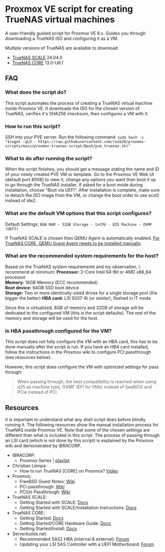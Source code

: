 # Proxmox VE script for creating TrueNAS virtual machines

A user-friendly guided script for Proxmox VE 8.x. Guides you through downloading a TrueNAS ISO and configuring it as a VM.

Multiple versions of TrueNAS are available to download:
  - [TrueNAS SCALE](https://www.truenas.com/download-truenas-scale/) 24.04.0
  - [TrueNAS CORE](https://www.truenas.com/download-truenas-core/) 13.0-U6.1

## FAQ

### What does the script do?
This script automates the process of creating a TrueNAS virtual machine inside Proxmox VE. It downloads the ISO for the chosen version of TrueNAS, verifies it's SHA256 checksum, then configures a VM with it.

### How to run this script?
SSH into your PVE server.
Run the following command: `sudo bash -c "$(wget -qLO - https://raw.githubusercontent.com/roib20/proxmox-scripts/main/proxmox-truenas-script/Bash/pve_truenas.sh)"`

### What to do after running the script?
When the script finishes, you should get a message stating the name and ID of your newly created PVE VM or template. Go to the Proxmox VE Web UI (default port 8006) to view it, change any options you want then boot it up to go through the TrueNAS installer. If asked for a boot mode during installation, choose "Boot via UEFI". After installation is complete, make sure to detach the ISO image from the VM, or change the boot order to use scsi0 instead of ide2.

### What are the default VM options that this script configures?
Default Settings: `8GB RAM - 32GB Storage - 1vCPU - Q35 Machine - OVMF (UEFI)`

If TrueNAS SCALE is chosen then QEMU Agent is automatically enabled. [For TrueNAS CORE, QEMU Guest Agent needs to be installed manually](https://www.truenas.com/community/resources/qemu-guest-agent.167/).

### What are the recommended system requirements for the host?
Based on the TrueNAS system requirements and my observation, I recommend at minimum:
**Processor:** 2-Core Intel 64-Bit or AMD x86_64 processor  
**Memory:** 16GB Memory (ECC recommended)  
**Boot device:** 64GB SSD boot device  
**Storage:** Two or more identically-sized drives for a single storage pool (the bigger the better) 
**HBA card:** LSI 9207-8i (or similar), flashed in IT mode  

Since this is virtualized, 8GB of memory and 32GB of storage will be dedicated to the configured VM (this is the script defaults). The rest of the memory and storage will be used for the host.

### Is HBA passthrough configured for the VM?
This script does not fully configure the VM with an HBA card, this has to be done manually after the script is run. If you have an HBA card installed, follow the instructions in the Proxmox wiki to configure PCI passthrough (see resources below).

However, this script does configure the VM with optimized settings for pass through:
>When passing through, the best compatibility is reached when using q35 as machine type, OVMF (EFI for VMs) instead of SeaBIOS and PCIe instead of PCI.

## Resources
It is important to understand what any shell script does before blindly running it. The following resources show the manual installation process for TrueNAS inside Proxmox VE. Note that some of the chosen settings are different than what is included in this script. The process of passing through an LSI card (which is not done by this script) is explained by the  Proxmox wiki and demonstrated by IBRACORP.

- IBRACORP:
	+ Proxmox Series | [playlist](https://www.youtube.com/watch?v=wPd6lpM01FY&list=PLOgmFrM3hTGeDNcvYVrnqx7qI_wCxT4w0)
- Christian Lempa:
	+ How to run TrueNAS [CORE] on Proxmox? [Video](https://youtu.be/M3pKprTdNqQ)
- Proxmox:
	+ FreeBSD Guest Notes: [Wiki](https://pve.proxmox.com/wiki/FreeBSD_Guest_Notes)
	+ PCI passthrough: [Wiki](https://pve.proxmox.com/wiki/Pci_passthrough)
	+ PCI(e) Passthrough: [Wiki](https://pve.proxmox.com/wiki/PCI(e)_Passthrough)
- TrueNAS SCALE:
	+ Getting Started with SCALE: [Docs](https://www.truenas.com/docs/scale/gettingstarted/)
	+ Getting Started with SCALE/Installation Instructions: [Docs](https://www.truenas.com/docs/scale/gettingstarted/install/)
- TrueNAS CORE:
 	+ Getting Started: [Docs](https://www.truenas.com/docs/core/gettingstarted/)
	+ Getting Started/CORE Hardware Guide: [Docs](https://www.truenas.com/docs/core/gettingstarted/corehardwareguide/)
	+ Getting Started/Install: [Docs](https://www.truenas.com/docs/core/gettingstarted/install/)
- Serverbuilds.net:
	+ Recommended SAS2 HBA (internal & external): [Forum](https://forums.serverbuilds.net/t/official-recommended-sas2-hba-internal-external/4581)
	+ Updating your LSI SAS Controller with a UEFI Motherboard: [Forum](https://forums.serverbuilds.net/t/guide-updating-your-lsi-sas-controller-with-a-uefi-motherboard/131)
